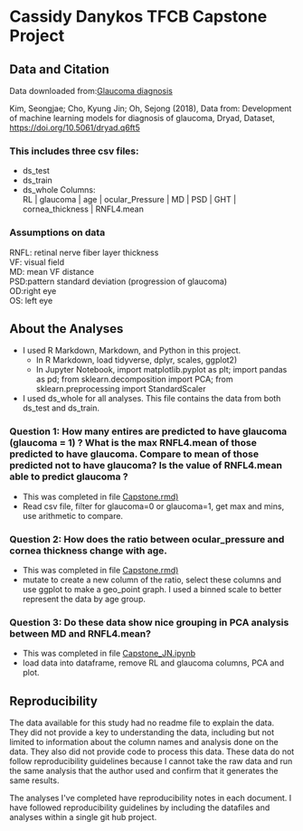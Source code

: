 # Cassidy Danykos TFCB Capstone Project

## Data and Citation
Data downloaded from:[Glaucoma diagnosis](https://datadryad.org/stash/dataset/doi:10.5061/dryad.q6ft5)

Kim, Seongjae; Cho, Kyung Jin; Oh, Sejong (2018), Data from: Development of machine learning models for diagnosis of glaucoma, Dryad, Dataset, https://doi.org/10.5061/dryad.q6ft5


### This includes three csv files:
- ds_test
- ds_train
- ds_whole
Columns:    
RL | glaucoma | age | ocular_Pressure | MD | PSD | GHT | cornea_thickness | RNFL4.mean


### Assumptions on data 
RNFL: retinal nerve fiber layer thickness  
VF: visual field  
MD: mean VF distance  
PSD:pattern standard deviation (progression of glaucoma)  
OD:right eye  
OS: left eye  

 
## About the Analyses 
- I used R Markdown, Markdown, and Python in this project.
	- In R Markdown, load tidyverse, dplyr, scales, ggplot2)
	- In Jupyter Notebook, import matplotlib.pyplot as plt; import pandas as pd; from sklearn.decomposition import PCA; from sklearn.preprocessing import StandardScaler
- I used ds_whole for all analyses.  This file contains the data from both ds_test and ds_train.

### Question 1: How many entires are predicted to have glaucoma (glaucoma = 1) ? What is the max RNFL4.mean of those predicted to have glaucoma. Compare to mean of those predicted not to have glaucoma? Is the value of  RNFL4.mean able to predict glaucoma ?
- This was completed in file [Capstone.rmd)](Capstone.rmd) 
- Read csv file, filter for glaucoma=0 or glaucoma=1, get max and mins, use arithmetic to compare.

 

### Question 2: How does the ratio between ocular_pressure and cornea thickness change with age.
- This was completed in file [Capstone.rmd)](Capstone.rmd) 
- mutate to create a new column of the ratio, select these columns and use ggplot to make a geo_point graph. I used a binned scale to better represent the data by age group.
 
 
### Question 3: Do these data show nice grouping in PCA analysis between MD and RNFL4.mean?
- This was completed in file [Capstone_JN.ipynb](Capstone_JN.ipynb)
- load data into dataframe, remove RL and glaucoma columns, PCA and plot. 
 
## Reproducibility
The data available for this study had no readme file to explain the data.
They did not provide a key to understanding the data, including but not limited to information about the column names and analysis done on the data. 
They also did not provide code to process this data.
These data do not follow reproducibility guidelines because I cannot take the raw data  and run the same analysis that the author used and confirm that it generates the same results. 

The analyses I've completed have reproducibility notes in each document. I have followed reproducibility guidelines by including the datafiles and analyses within a single git hub project. 
 
 
